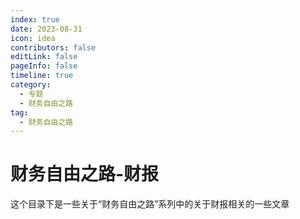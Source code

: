 ```yaml
---
index: true
date: 2023-08-31
icon: idea
contributors: false
editLink: false
pageInfo: false
timeline: true
category:
  - 专题
  - 财务自由之路
tag:
  - 财务自由之路
---
```


# 财务自由之路-财报

这个目录下是一些关于“财务自由之路”系列中的关于财报相关的一些文章

